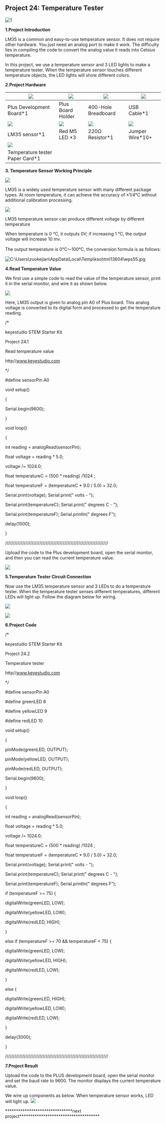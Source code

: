 ## Project 24: Temperature Tester

![1](media/f0a59419599d8d6ac535c17efcd2a9ff.jpeg)

**1.Project Introduction**

LM35 is a common and easy-to-use temperature sensor. It does not require other
hardware. You just need an analog port to make it work. The difficulty lies in
compiling the code to convert the analog value it reads into Celsius
temperature.

In this project, we use a temperature sensor and 3 LED lights to make a
temperature tester. When the temperature sensor touches different temperature
objects, the LED lights will show different colors.

**2.Project Hardware**

| ![](media/381b9513fd5c26a1080e668391493af3.png) | ![](media/d48fbf1b0689c24743ea1f6f2e8c29e9.png)   | ![](media/04c2745033f3d38f782026b9431bcdc5.png) | ![](media/c2d834960b6e9e42e5b1e2a17027cb9b.png) |
|-------------------------------------------------|---------------------------------------------------|-------------------------------------------------|-------------------------------------------------|
| Plus Development Board\*1                       | Plus Board Holder                                 | 400-Hole Breadboard                             | USB Cable\*1                                    |
| ![](media/bc776d5380dced750be5c1684a728a76.png) |  ![](media/5005b56c78ba4c863b18abe65a45692e.png)  | ![](media/098a2730d0b0a2a4b2079e0fc87fd38b.png) | ![](media/315673fac39946ee1afbbd9b5596eb9e.png) |
| LM35 sensor\*1                                  | Red M5 LED \*3                                    | 220Ω Resistor\*1                                | Jumper Wire\*10+                                |
| ![](media/84c1d695c979d3d143b1aa2d7b86a453.png) |                                                   |                                                 |                                                 |
| Temperature tester Paper Card\*1                |                                                   |                                                 |                                                 |

**3. Temperature Sensor Working Principle**

![](media/76878aea4729cadcac4feeba637715fc.png)

LM35 is a widely used temperature sensor with many different package types. At
room temperature, it can achieve the accuracy of ±1/4°C without additional
calibration processing.

![](media/d579b23271d3f119689c336206e4c6a2.jpeg)

LM35 temperature sensor can produce different voltage by different temperature

When temperature is 0 ℃, it outputs 0V; if increasing 1 ℃, the output voltage
will increase 10 mv.

The output temperature is 0℃～100℃, the conversion formula is as follows:

![C:\\Users\\zuokejian\\AppData\\Local\\Temp\\ksohtml13604\\wps55.jpg](media/0dfa07fa69f2a98658a3822c2da93bf7.jpeg)

**4.Read Temperature Value**

We first use a simple code to read the value of the temperature sensor, print it
in the serial monitor, and wire it as shown below.

![](media/c110e5856499840275326a740c42c2de.png)

Here, LM35 output is given to analog pin A0 of Plus board. This analog voltage
is converted to its digital form and processed to get the temperature reading.

/\*

keyestudio STEM Starter Kit

Project 24.1

Read temperature value

http//www.keyestudio.com

\*/

\#define sensorPin A0

void setup()

{

Serial.begin(9600);

}

void loop()

{

int reading = analogRead(sensorPin);

float voltage = reading \* 5.0;

voltage /= 1024.0;

float temperatureC = (500 \* reading) /1024 ;

float temperatureF = (temperatureC \* 9.0 / 5.0) + 32.0;

Serial.print(voltage); Serial.print(" volts - ");

Serial.print(temperatureC); Serial.print(" degrees C - ");

Serial.print(temperatureF); Serial.println(" degrees F");

delay(1000);

}

//////////////////////////////////////////////////////////////////

Upload the code to the Plus development board, open the serial monitor, and then
you can read the current temperature value.

![](media/ac4145de63deb88c831cc8f1acda5cb7.png)

**5.Temperature Tester Circuit Connection**

Now use the LM35 temperature sensor and 3 LEDs to do a temperature tester. When
the temperature tester senses different temperatures, different LEDs will light
up. Follow the diagram below for wiring.

![](media/794bd555b4fc62fa31e3cec6f791f9e3.emf)

![](media/b1e2454e19c4987ccae8bd37dff04478.png)

**6.Project Code**

/\*

keyestudio STEM Starter Kit

Project 24.2

Temperature tester

http//www.keyestudio.com

\*/

\#define sensorPin A0

\#define greenLED 8

\#define yellowLED 9

\#define redLED 10

void setup()

{

pinMode(greenLED, OUTPUT);

pinMode(yellowLED, OUTPUT);

pinMode(redLED, OUTPUT);

Serial.begin(9600);

}

void loop()

{

int reading = analogRead(sensorPin);

float voltage = reading \* 5.0;

voltage /= 1024.0;

float temperatureC = (500 \* reading) /1024 ;

float temperatureF = (temperatureC \* 9.0 / 5.0) + 32.0;

Serial.print(voltage); Serial.print(" volts - ");

Serial.print(temperatureC); Serial.print(" degrees C - ");

Serial.print(temperatureF); Serial.println(" degrees F");

if (temperatureF \>= 75) {

digitalWrite(greenLED, LOW);

digitalWrite(yellowLED, LOW);

digitalWrite(redLED, HIGH);

}

else if (temperatureF \>= 70 && temperatureF \< 75) {

digitalWrite(greenLED, LOW);

digitalWrite(yellowLED, HIGH);

digitalWrite(redLED, LOW);

}

else {

digitalWrite(greenLED, HIGH);

digitalWrite(yellowLED, LOW);

digitalWrite(redLED, LOW);

}

delay(3000);

}

//////////////////////////////////////////////////////////////////

**7.Project Result**

Upload the code to the PLUS development board, open the serial monitor and set
the baud rate to 9600. The monitor displays the current temperature value.

We wire up components as below. When temperature sensor works, LED will light
up. ![](media/44a48f9a33e14e6f39bf332e28b8e2b7.png)

\*\*\*\*\*\*\*\*\*\*\*\*\*\*\*\*\*\*\*\*\*\*\*\*\*\*\*\*\*\*\*next
project\*\*\*\*\*\*\*\*\*\*\*\*\*\*\*\*\*\*\*\*\*\*\*\*\*\*\*\*\*\*\*\*\*\*\*\*\*
